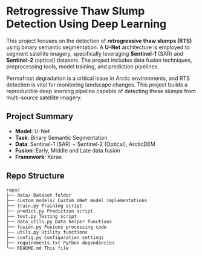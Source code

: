 #  Retrogressive Thaw Slump Detection Using Deep Learning

This project focuses on the detection of **retrogressive thaw slumps (RTS)** using binary semantic segmentation. A **U-Net** architecture is employed to segment satellite imagery, specifically leveraging **Sentinel-1** (SAR) and **Sentinel-2** (optical) datasets. The project includes data fusion techniques, preprocessing tools, model training, and prediction pipelines.

Permafrost degradation is a critical issue in Arctic environments, and RTS detection is vital for monitoring landscape changes. This project builds a reproducible deep learning pipeline capable of detecting these slumps from multi-source satellite imagery.

##  Project Summary

- **Model**: U-Net  
- **Task**: Binary Semantic Segmentation  
- **Data**: Sentinel-1 (SAR) + Sentinel-2 (Optical), ArcticDEM  
- **Fusion**: Early, Middle and Late data fusion 
- **Framework**: Keras

##  Repo Structure

```plaintext
repo/
├── data/ Dataset folder 
├── custom_models/ Custom UNet model implementations
├── train.py Training script
├── predict.py Prediction script
├── test.py Testing script
├── data_utils.py Data helper functions
├── fusion.py Fusions processing code
├── utils.py Utility functions
├── config.py Configuration settings
├── requirements.txt Python dependencies
└── README.md This file
 ```     



